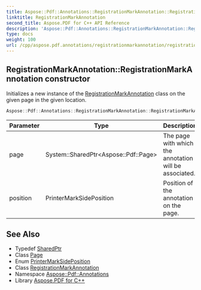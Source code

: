```yaml
---
title: Aspose::Pdf::Annotations::RegistrationMarkAnnotation::RegistrationMarkAnnotation constructor
linktitle: RegistrationMarkAnnotation
second_title: Aspose.PDF for C++ API Reference
description: 'Aspose::Pdf::Annotations::RegistrationMarkAnnotation::RegistrationMarkAnnotation constructor. Initializes a new instance of the RegistrationMarkAnnotation class on the given page in the given location in C++.'
type: docs
weight: 100
url: /cpp/aspose.pdf.annotations/registrationmarkannotation/registrationmarkannotation/
---
```

## RegistrationMarkAnnotation::RegistrationMarkAnnotation constructor


Initializes a new instance of the [RegistrationMarkAnnotation](../) class on the given page in the given location.

```cpp
Aspose::Pdf::Annotations::RegistrationMarkAnnotation::RegistrationMarkAnnotation(System::SharedPtr<Aspose::Pdf::Page> page, PrinterMarkSidePosition position)
```


| Parameter | Type | Description |
| --- | --- | --- |
| page | System::SharedPtr\<Aspose::Pdf::Page\> | The page with which the annotation will be associated. |
| position | PrinterMarkSidePosition | Position of the annotation on the page. |

## See Also

* Typedef [SharedPtr](../../../system/sharedptr/)
* Class [Page](../../../aspose.pdf/page/)
* Enum [PrinterMarkSidePosition](../../printermarksideposition/)
* Class [RegistrationMarkAnnotation](../)
* Namespace [Aspose::Pdf::Annotations](../../)
* Library [Aspose.PDF for C++](../../../)
